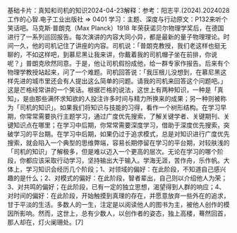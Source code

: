 

基础卡片：真知和司机的知识2024-04-23解释：参考：阳志平.(2024).2024028工作的心智.电子工业出版社 => 0401 学习：主题、深度与行动原文：P132来听个笑话吧。马克斯·普朗克（Max Planck）1918 年荣获诺贝尔物理学奖后，在德国进行了一系列巡回报告。每次演讲的内容大同小异，都是最新的量子物理理论。时间一久，他的司机记住了讲座的内容。司机说：「普朗克教授，我们老这样也挺无聊的，不如这样吧，到慕尼黑让我来讲，你戴着我的司机帽子坐在前排，你说呢？」普朗克欣然同意。于是，他让司机假扮成他，给一群专家作报告。后来有个物理学教授站起来，问了一个难题。司机回答说：「我压根儿没想到，在慕尼黑这样先进的城市里还会有人提出这么简单的问题。请我的司机来回答这个问题吧。」这是芒格经常讲的一个笑话。根据芒格的说法，这世上有两种知识，一种是「真知」，是由那些满怀求知欲的人投注许多时间与精力所换来的成果；另一种则被称为「司机的知识」。如果我们将知识与技能的习得，看作一个树形结构。在学习早期，你常常需要执行主题学习，通过广度优先搜索，了解关键学者、关键期刊、关键知识点在哪里；在学习中后期，你常常需要深度学习，借助于深度优先搜索，突破学习的平台期。在学习中后期，如果仍过于追求模式，总是对知识进行广度优先搜索，就会陷入一个典型的思维弊端，容易长期停留在学习的平台期，对较肤浅的「司机的知识」了解极多，但是难以迈入一个更高的层次。无论在学习的哪个阶段，你都应该采取行动学习，坚持输出大于输入。学海无涯，苦作舟，乐作帆。大体上，学习知识会经历几个阶段；1、对领域的偏好：在此阶段，不知道自己感兴趣的是什么；2、对模式的偏好：在此阶段，智者辈出，自己则以介绍他人为荣；3、对共鸣的偏好；在此阶段，已有一定的独立思想，渴望得到人群的响应；4、对时间的偏好：在此阶段，开始触摸到真理的存在，并愿意放弃一些外在的追求，甘于平淡的生活。多数人的一生，注定是以阅读他人的图书为主，被他人创作的模因所影响。然而，这世上，总有少数人，以创作者的姿态，独上高楼，蓦然回首，那人却在，灯火阑珊处。[7]